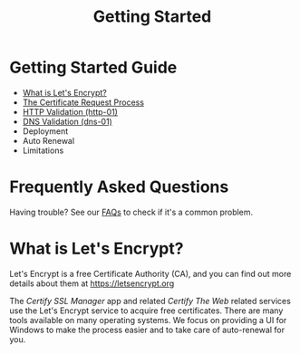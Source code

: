 ﻿---
id: intro
title: Getting Started
sidebar_label: Getting Started
---

# Getting Started Guide

- [What is Let's Encrypt?](#letsencrypt)
- [The Certificate Request Process](#process)
- [HTTP Validation (http-01)](http-validation.md)
- [DNS Validation (dns-01)](dns-validation.md)
- Deployment
- Auto Renewal
- Limitations

# Frequently Asked Questions
Having trouble? See our [FAQs](faq.md) to check if it's a common problem.

# What is Let's Encrypt?

Let's Encrypt is a free Certificate Authority (CA), and you can find out more details about them at https://letsencrypt.org

The *Certify SSL Manager* app and related *Certify The Web* related services use the Let's Encrypt service to acquire free certificates. There are many tools available on many operating systems. We focus on providing a UI for Windows to make the process easier and to take care of auto-renewal for you.